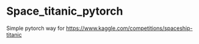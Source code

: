 # Space_titanic_pytorch
Simple pytorch way for https://www.kaggle.com/competitions/spaceship-titanic
